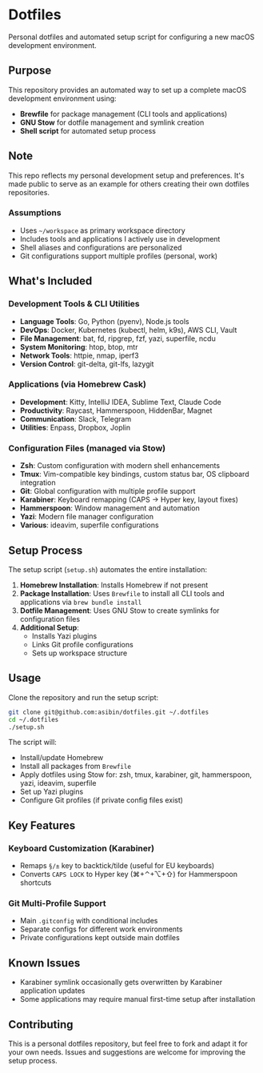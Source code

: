 # Dotfiles

Personal dotfiles and automated setup script for configuring a new macOS development environment.

## Purpose

This repository provides an automated way to set up a complete macOS development environment using:

- **Brewfile** for package management (CLI tools and applications)
- **GNU Stow** for dotfile management and symlink creation
- **Shell script** for automated setup process

## Note

This repo reflects my personal development setup and preferences. It's made public to serve as an example for others creating their own dotfiles repositories.

### Assumptions

- Uses `~/workspace` as primary workspace directory
- Includes tools and applications I actively use in development
- Shell aliases and configurations are personalized
- Git configurations support multiple profiles (personal, work)

## What's Included

### Development Tools & CLI Utilities

- **Language Tools**: Go, Python (pyenv), Node.js tools
- **DevOps**: Docker, Kubernetes (kubectl, helm, k9s), AWS CLI, Vault
- **File Management**: bat, fd, ripgrep, fzf, yazi, superfile, ncdu
- **System Monitoring**: htop, btop, mtr
- **Network Tools**: httpie, nmap, iperf3
- **Version Control**: git-delta, git-lfs, lazygit

### Applications (via Homebrew Cask)

- **Development**: Kitty, IntelliJ IDEA, Sublime Text, Claude Code
- **Productivity**: Raycast, Hammerspoon, HiddenBar, Magnet
- **Communication**: Slack, Telegram
- **Utilities**: Enpass, Dropbox, Joplin

### Configuration Files (managed via Stow)

- **Zsh**: Custom configuration with modern shell enhancements
- **Tmux**: Vim-compatible key bindings, custom status bar, OS clipboard integration
- **Git**: Global configuration with multiple profile support
- **Karabiner**: Keyboard remapping (CAPS → Hyper key, layout fixes)
- **Hammerspoon**: Window management and automation
- **Yazi**: Modern file manager configuration
- **Various**: ideavim, superfile configurations

## Setup Process

The setup script (`setup.sh`) automates the entire installation:

1. **Homebrew Installation**: Installs Homebrew if not present
2. **Package Installation**: Uses `Brewfile` to install all CLI tools and applications via `brew bundle install`
3. **Dotfile Management**: Uses GNU Stow to create symlinks for configuration files
4. **Additional Setup**:
   - Installs Yazi plugins
   - Links Git profile configurations
   - Sets up workspace structure

## Usage

Clone the repository and run the setup script:

```bash
git clone git@github.com:asibin/dotfiles.git ~/.dotfiles
cd ~/.dotfiles
./setup.sh
```

The script will:

- Install/update Homebrew
- Install all packages from `Brewfile`
- Apply dotfiles using Stow for: zsh, tmux, karabiner, git, hammerspoon, yazi, ideavim, superfile
- Set up Yazi plugins
- Configure Git profiles (if private config files exist)

## Key Features

### Keyboard Customization (Karabiner)

- Remaps `§/±` key to backtick/tilde (useful for EU keyboards)
- Converts `CAPS LOCK` to Hyper key (⌘+⌃+⌥+⇧) for Hammerspoon shortcuts

### Git Multi-Profile Support

- Main `.gitconfig` with conditional includes
- Separate configs for different work environments
- Private configurations kept outside main dotfiles

## Known Issues

- Karabiner symlink occasionally gets overwritten by Karabiner application updates
- Some applications may require manual first-time setup after installation

## Contributing

This is a personal dotfiles repository, but feel free to fork and adapt it for your own needs. Issues and suggestions are welcome for improving the setup process.
